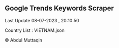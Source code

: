 

## Google Trends Keywords Scraper 
 
Last Update 08-07-2023 , 20:10:50

Country List :
VIETNAM.json



© Abdul Muttaqin 
